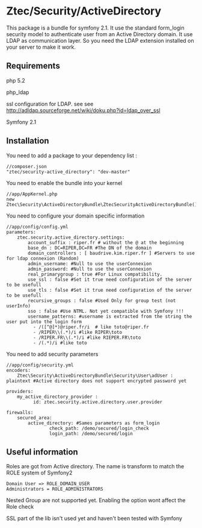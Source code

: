 Ztec/Security/ActiveDirectory
======================================

This package is a bundle for symfony 2.1. It use the standard form_login security model to authenticate user from an Active Directory domain.
It use LDAP as communication layer. So you need the LDAP extension installed on your server to make it work.

Requirements
----------------
php 5.2

php_ldap

ssl configuration for LDAP. see see http://adldap.sourceforge.net/wiki/doku.php?id=ldap_over_ssl

Symfony 2.1


Installation
----------------

You need to add a package to your dependency list :

    //composer.json
    "ztec/security-active_directory": "dev-master"

You need to enable the bundle into your kernel

    //app/AppKernel.php
    new Ztec\Security\ActiveDirectoryBundle\ZtecSecurityActiveDirectoryBundle(),

You need to configure your domain specific information

    //app/config/config.yml
    parameters:
        ztec.security.active_directory.settings:
            account_suffix : riper.fr # without the @ at the beginning
            base_dn : DC=RIPER,DC=FR #The DN of the domain
            domain_controllers : [ baudrive.kim.riper.fr ] #Servers to use for ldap connexion (Random)
            admin_username: #Null to use the userConnexion
            admin_password: #Null to use the userConnexion
            real_primarygroup : true #For Linux compatibility.
            use_ssl : false #Set it true need configuration of the server to be usefull
            use_tls : false #Set it true need configuration of the server to be usefull
            recursive_groups : false #Used Only for group test (not userInfo)
            sso : false #Use NTML. Not yet compatible with Symfony !!!
            username_patterns: #username is extracted from the string the user put into the login form
              - /([^@]*)@riper.fr/i  # like toto@riper.fr
              - /RIPER\\(.*)/i #like RIPER\toto
              - /RIPER.FR\\(.*)/i #like RIEPER.FR\toto
              - /(.*)/i #like toto

You need to add security parameters

    //app/config/security.yml
    encoders:
        Ztec\Security\ActiveDirectoryBundle\Security\User\adUser : plaintext #Active directory does not support encrypted password yet

    providers:
        my_active_directory_provider :
              id: ztec.security.active.directory.user.provider

    firewalls:
        secured_area:
            active_directory: #Sames parameters as form_login
                    check_path: /demo/secured/login_check
                    login_path: /demo/secured/login


Useful information
----------------------

Roles are got from Active directory. The name is transform to match the ROLE system of Symfony2

    Domain User => ROLE_DOMAIN_USER
    Administrators = ROLE_ADMINISTRATORS

Nested Group are not supported yet. Enabling the option wont affect the Role check

SSL part of the lib isn't used yet and haven't been tested with Symfony
